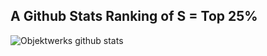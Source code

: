 A Github Stats Ranking of S = Top 25%
-------------------------------------

![Objektwerks github stats](https://github-readme-stats.vercel.app/api?username=objektwerks&show_icons=true&hide_border=true)
